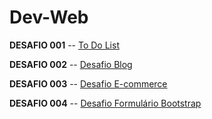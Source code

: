 # Dev-Web

**DESAFIO 001**
-- [To Do List](https://lele-sf.github.io/facul-dev-web/desafios/ToDoList/)

**DESAFIO 002**
-- [Desafio Blog](https://lele-sf.github.io/facul-dev-web/desafios/blog/)

**DESAFIO 003**
-- [Desafio E-commerce](https://lele-sf.github.io/facul-dev-web/desafios/e-commerce/)

**DESAFIO 004**
-- [Desafio Formulário Bootstrap](https://lele-sf.github.io/facul-dev-web/desafios/form-bootstrap/)
